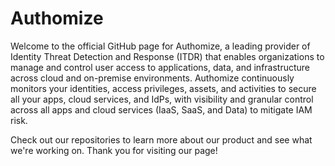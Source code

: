 # Authomize

Welcome to the official GitHub page for Authomize, a leading provider of Identity Threat Detection and Response (ITDR) that enables organizations to manage and control user access to applications, data, and infrastructure across cloud and on-premise environments. Authomize continuously monitors your identities, access privileges, assets, and activities to secure all your apps, cloud services, and IdPs, with visibility and granular control across all apps and cloud services (IaaS, SaaS, and Data) to mitigate IAM risk.

Check out our repositories to learn more about our product and see what we're working on. Thank you for visiting our page!
